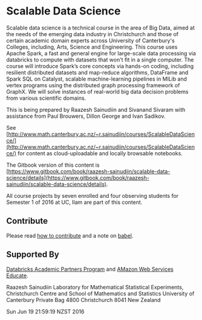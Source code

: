 Scalable Data Science
=======

Scalable data science is a technical course in the area of Big Data, aimed at the needs of the
emerging data industry in Christchurch and those of certain academic domain experts across
University of Canterbury's Colleges, including, Arts, Science and Engineering. This course uses
Apache Spark, a fast and general engine for large-scale data processing via databricks to compute
with datasets that won't fit in a single computer. The course will introduce Spark’s core concepts
via hands-on coding, including resilient distributed datasets and map-reduce algorithms, DataFrame
and Spark SQL on Catalyst, scalable machine-learning pipelines in MlLib and vertex programs using
the distributed graph processing framework of GraphX. We will solve instances of real-world big data
decision problems from various scientific domains.

This is being prepared by Raazesh Sainudiin and Sivanand Sivaram
with assistance from Paul Brouwers, Dillon George and Ivan Sadikov.

See [http://www.math.canterbury.ac.nz/~r.sainudiin/courses/ScalableDataScience/](http://www.math.canterbury.ac.nz/~r.sainudiin/courses/ScalableDataScience/) for content as cloud-uploadable and locally browsable notebooks. 

The Gitbook version of this content is [https://www.gitbook.com/book/raazesh-sainudiin/scalable-data-science/details](https://www.gitbook.com/book/raazesh-sainudiin/scalable-data-science/details).

All course projects by seven enrolled and four observing students for Semester 1 of 2016 at UC, Ilam are part of this content.


## Contribute
Please read [how to contribute](CONTRIBUTING.md) and a note on [babel](babel/README.md).

## Supported By
[Databricks Academic Partners Program](https://databricks.com/academic) and [AMazon Web Services Educate](https://www.awseducate.com/microsite/CommunitiesEngageHome).

Raazesh Sainudiin
Laboratory for Mathematical Statistical Experiments, Christchurch Centre and 
School of Mathematics and Statistics
University of Canterbury
Private Bag 4800
Christchurch 8041
New Zealand

Sun Jun 19 21:59:19 NZST 2016

